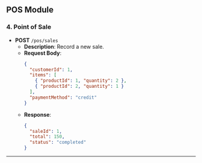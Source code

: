 ## **POS Module**
### **4. Point of Sale**
- **POST** `/pos/sales`
  - **Description**: Record a new sale.
  - **Request Body**:
    ```json
    {
      "customerId": 1,
      "items": [
        { "productId": 1, "quantity": 2 },
        { "productId": 2, "quantity": 1 }
      ],
      "paymentMethod": "credit"
    }
    ```
  - **Response**:
    ```json
    {
      "saleId": 1,
      "total": 150,
      "status": "completed"
    }
    ```

---